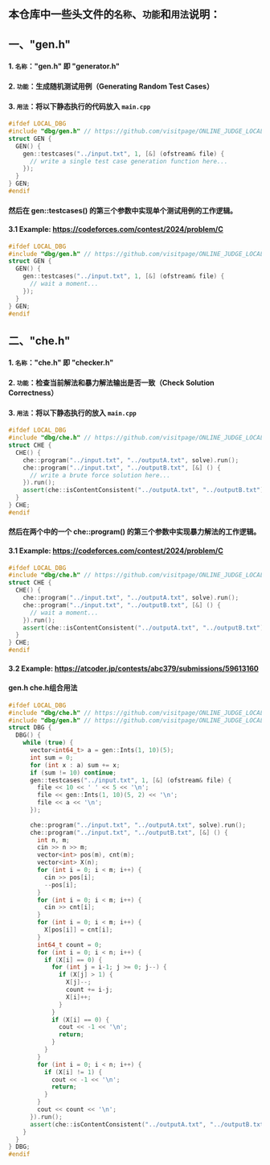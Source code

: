 ## 本仓库中一些头文件的`名称`、`功能`和`用法`说明：

## **一、"gen.h"** 
#### 1. `名称`："gen.h" 即 "generator.h"
#### 2. `功能`：生成随机测试用例（Generating Random Test Cases）
#### 3. `用法`：将以下静态执行的代码放入 `main.cpp`
```cpp
#ifdef LOCAL_DBG  
#include "dbg/gen.h" // https://github.com/visitpage/ONLINE_JUDGE_LOCAL_DBG/blob/main/gen.h
struct GEN {  
  GEN() {  
    gen::testcases("../input.txt", 1, [&] (ofstream& file) {  
      // write a single test case generation function here...
    });  
  }  
} GEN;  
#endif
```
#### 然后在 gen::testcases() 的第三个参数中实现单个测试用例的工作逻辑。
#### 3.1 Example: https://codeforces.com/contest/2024/problem/C
```cpp
#ifdef LOCAL_DBG  
#include "dbg/gen.h" // https://github.com/visitpage/ONLINE_JUDGE_LOCAL_DBG/blob/main/gen.h
struct GEN {  
  GEN() {  
    gen::testcases("../input.txt", 1, [&] (ofstream& file) {  
      // wait a moment...
    });  
  }  
} GEN;  
#endif
```

## 二、"che.h"
#### 1. `名称`："che.h" 即 "checker.h"
#### 2. `功能`：检查当前解法和暴力解法输出是否一致（Check Solution Correctness）
#### 3. `用法`：将以下静态执行的放入 `main.cpp`
```cpp
#ifdef LOCAL_DBG
#include "dbg/che.h" // https://github.com/visitpage/ONLINE_JUDGE_LOCAL_DBG/blob/main/che.h 
struct CHE {
  CHE() {
    che::program("../input.txt", "../outputA.txt", solve).run();
    che::program("../input.txt", "../outputB.txt", [&] () {
      // write a brute force solution here...
    }).run();
    assert(che::isContentConsistent("../outputA.txt", "../outputB.txt"));
  }
} CHE;
#endif
```
#### 然后在两个中的一个 che::program() 的第三个参数中实现暴力解法的工作逻辑。
#### 3.1 Example: https://codeforces.com/contest/2024/problem/C
```cpp
#ifdef LOCAL_DBG
#include "dbg/che.h" // https://github.com/visitpage/ONLINE_JUDGE_LOCAL_DBG/blob/main/che.h 
struct CHE {
  CHE() {
    che::program("../input.txt", "../outputA.txt", solve).run();
    che::program("../input.txt", "../outputB.txt", [&] () {
      // wait a moment...
    }).run();
    assert(che::isContentConsistent("../outputA.txt", "../outputB.txt"));
  }
} CHE;
#endif
```

#### 3.2 Example: https://atcoder.jp/contests/abc379/submissions/59613160
#### gen.h che.h组合用法
```cpp
#ifdef LOCAL_DBG
#include "dbg/che.h" // https://github.com/visitpage/ONLINE_JUDGE_LOCAL_DBG/blob/main/che.h
#include "dbg/gen.h" // https://github.com/visitpage/ONLINE_JUDGE_LOCAL_DBG/blob/main/gen.h
struct DBG {
  DBG() {
    while (true) {
      vector<int64_t> a = gen::Ints(1, 10)(5);
      int sum = 0;
      for (int x : a) sum += x;
      if (sum != 10) continue;
      gen::testcases("../input.txt", 1, [&] (ofstream& file) {
        file << 10 << ' ' << 5 << '\n';
        file << gen::Ints(1, 10)(5, 2) << '\n';
        file << a << '\n';
      });
      
      che::program("../input.txt", "../outputA.txt", solve).run();
      che::program("../input.txt", "../outputB.txt", [&] () {
        int n, m;
        cin >> n >> m;
        vector<int> pos(m), cnt(m);
        vector<int> X(n);
        for (int i = 0; i < m; i++) {
          cin >> pos[i];
          --pos[i];
        }
        for (int i = 0; i < m; i++) {
          cin >> cnt[i];
        }
        for (int i = 0; i < m; i++) {
          X[pos[i]] = cnt[i];
        }
        int64_t count = 0;
        for (int i = 0; i < n; i++) {
          if (X[i] == 0) {
            for (int j = i-1; j >= 0; j--) {
              if (X[j] > 1) {
                X[j]--;
                count += i-j;
                X[i]++;
              }
            }
            if (X[i] == 0) {
              cout << -1 << '\n';
              return;
            }
          }
        }
        for (int i = 0; i < n; i++) {
          if (X[i] != 1) {
            cout << -1 << '\n';
            return;
          }
        }
        cout << count << '\n';
      }).run();
      assert(che::isContentConsistent("../outputA.txt", "../outputB.txt"));
    }
  }
} DBG;
#endif
```